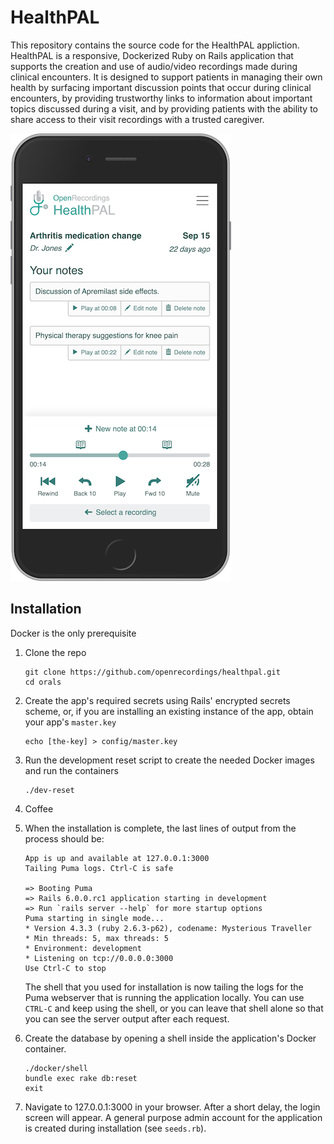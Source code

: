 # HealthPAL

This repository contains the source code for the HealthPAL appliction. HealthPAL is a responsive, Dockerized Ruby on Rails application that supports the creation and use of audio/video recordings made during clinical encounters.
It is designed to support patients in managing their own health by surfacing important discussion points that occur during clinical encounters, by providing trustworthy links to information about important topics discussed during a visit,
and by providing patients with the ability to share access to their visit recordings with a trusted caregiver.

![](.screenshot.png)

## Installation
Docker is the only prerequisite

1. Clone the repo

    ```
    git clone https://github.com/openrecordings/healthpal.git
    cd orals
    ```
1. Create the app's required secrets using Rails' encrypted secrets scheme, or, if you are installing an existing instance of the app, obtain your app's `master.key`

    ```
    echo [the-key] > config/master.key
    ```

1. Run the development reset script to create the needed Docker images and run the containers
    ```
    ./dev-reset
    ```

1. Coffee

1. When the installation is complete, the last lines of output from the process should be:

    ```
    App is up and available at 127.0.0.1:3000
    Tailing Puma logs. Ctrl-C is safe

    => Booting Puma
    => Rails 6.0.0.rc1 application starting in development
    => Run `rails server --help` for more startup options
    Puma starting in single mode...
    * Version 4.3.3 (ruby 2.6.3-p62), codename: Mysterious Traveller
    * Min threads: 5, max threads: 5
    * Environment: development
    * Listening on tcp://0.0.0.0:3000
    Use Ctrl-C to stop
    ```

    The shell that you used for installation is now tailing the logs for the Puma webserver
    that is running the application locally. You can use `CTRL-C` and keep using the shell,
    or you can leave that shell alone so that you can see the server output after each request.

1. Create the database by opening a shell inside the application's Docker container.
    ```
    ./docker/shell
    bundle exec rake db:reset
    exit
    ```

1. Navigate to 127.0.0.1:3000 in your browser. After a short delay, the login screen will appear.
A general purpose admin account for the application is created during installation (see `seeds.rb`).
